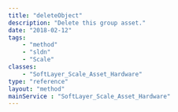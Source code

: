 ```yaml
---
title: "deleteObject"
description: "Delete this group asset."
date: "2018-02-12"
tags:
    - "method"
    - "sldn"
    - "Scale"
classes:
    - "SoftLayer_Scale_Asset_Hardware"
type: "reference"
layout: "method"
mainService : "SoftLayer_Scale_Asset_Hardware"
---
```


